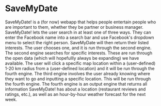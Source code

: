 SaveMyDate
==========
SaveMyDate! is a (for now) webapp that helps people entertain people who are important to them, whether they be partner or business manager.
SaveMyDate! lets the user search in at least one of three ways.
They can enter the Facebook name into a search bar and use Facebook's dropdown menu to select the right person. SaveMyDate will then return their listed interests. The user chooses one, and it is run through the second engine.
The second engine searches for specific interests. These are run through the open data (which will hopefullly always be expanding) we have available. The user will click a specific map location within a (user-defined) 1-20 km radius from a (user-defined location) and it will be run through the fourth engine.
The third engine involves the user already knowing where they want to go and inputting a specific location. This will be run through the fourth engine.
The fourth engine is an output engine that returns all information SaveMyDate! has about a location (restaurant reviews and ratings, etc.), as well as an hour-by-hour weather forecast for the next week.
